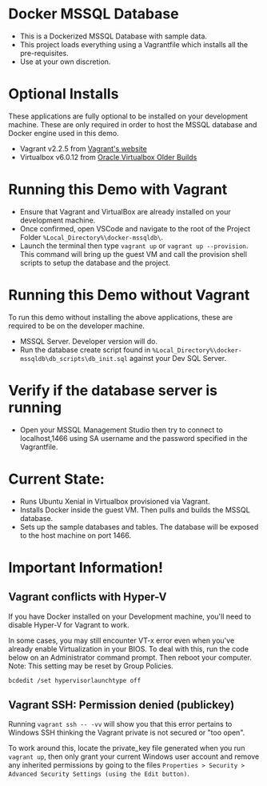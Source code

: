 # Docker MSSQL Database
- This is a Dockerized MSSQL Database with sample data. 
- This project loads everything using a Vagrantfile which installs all the pre-requisites.
- Use at your own discretion.

# Optional Installs
These applications are fully optional to be installed on your development machine.
These are only required in order to host the MSSQL database and Docker engine used in this demo.
- Vagrant v2.2.5 from [Vagrant's website](https://www.vagrantup.com/)
- Virtualbox v6.0.12 from [Oracle Virtualbox Older Builds](https://www.virtualbox.org/wiki/Download_Old_Builds_6_0)

# Running this Demo with Vagrant
- Ensure that Vagrant and VirtualBox are already installed on your development machine.
- Once confirmed, open VSCode and navigate to the root of the Project Folder ```%Local_Directory%\docker-mssqldb\```.
- Launch the terminal then type ```vagrant up``` or ```vagrant up --provision```. This command will bring up the guest VM and call the provision shell scripts to setup the database and the project.

# Running this Demo without Vagrant
To run this demo without installing the above applications, these are required to be on the developer machine.
- MSSQL Server. Developer version will do.
- Run the database create script found in ```%Local_Directory%\docker-mssqldb\db_scripts\db_init.sql``` against your Dev SQL Server.

# Verify if the database server is running
- Open your MSSQL Management Studio then try to connect to localhost,1466 using SA username and the password specified in the Vagrantfile. 

# Current State:
- Runs Ubuntu Xenial in Virtualbox provisioned via Vagrant.
- Installs Docker inside the guest VM. Then pulls and builds the MSSQL database.
- Sets up the sample databases and tables. The database will be exposed to the host machine on port 1466.

# Important Information!
Vagrant conflicts with Hyper-V
----
If you have Docker installed on your Development machine, you'll need to disable Hyper-V for Vagrant to work. 

In some cases, you may still encounter VT-x error even when you've already enable Virtualization in your BIOS. To deal with this, run the code below on an Administrator command prompt. Then reboot your computer. Note: This setting may be reset by Group Policies.

```
bcdedit /set hypervisorlaunchtype off
```

Vagrant SSH: Permission denied (publickey)
----
Running ```vagrant ssh -- -vv``` will show you that this error pertains to Windows SSH thinking the Vagrant private is not secured or "too open".

To work around this, locate the private_key file generated when you run ```vagrant up```, then only grant your current Windows user account and remove any inherited permissions by going to the files ```Properties > Security > Advanced Security Settings (using the Edit button)```.

